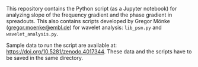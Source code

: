 This repository contains the Python script (as a Jupyter notebook) for analyzing slope of the frequency gradient and the phase gradient in spreadouts. This also contains scripts developed by Gregor Mönke (gregor.moenke@embl.de) for wavelet analysis: `lib_psm.py` and `wavelet_analysis.py`.

Sample data to run the script are available at: https://doi.org/10.5281/zenodo.4017344. These data and the scripts have to be saved in the same directory.
